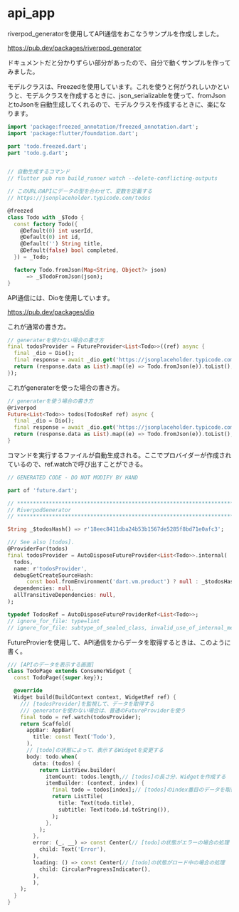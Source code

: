 # api_app
riverpod_generatorを使用してAPI通信をおこなうサンプルを作成しました。

https://pub.dev/packages/riverpod_generator

ドキュメントだと分かりずらい部分があったので、自分で動くサンプルを作ってみました。

モデルクラスは、Freezedを使用しています。これを使うと何がうれしいかというと、モデルクラスを作成するときに、json_serializableを使って、fromJsonとtoJsonを自動生成してくれるので、モデルクラスを作成するときに、楽になります。

```dart
import 'package:freezed_annotation/freezed_annotation.dart';
import 'package:flutter/foundation.dart';

part 'todo.freezed.dart';
part 'todo.g.dart';


// 自動生成するコマンド
// flutter pub run build_runner watch --delete-conflicting-outputs

// このURLのAPIにデータの型を合わせて、変数を定義する
// https://jsonplaceholder.typicode.com/todos

@freezed
class Todo with _$Todo {
  const factory Todo({
    @Default(0) int userId,
    @Default(0) int id,
    @Default('') String title,
    @Default(false) bool completed,
  }) = _Todo;

  factory Todo.fromJson(Map<String, Object?> json)
      => _$TodoFromJson(json);
}
```

API通信には、Dioを使用しています。

https://pub.dev/packages/dio

これが通常の書き方。
```dart
// generaterを使わない場合の書き方
final todosProvider = FutureProvider<List<Todo>>((ref) async {
  final _dio = Dio();
  final response = await _dio.get('https://jsonplaceholder.typicode.com/todos/');
  return (response.data as List).map((e) => Todo.fromJson(e)).toList();
});
```

これがgeneraterを使った場合の書き方。
```dart
// generaterを使う場合の書き方
@riverpod
Future<List<Todo>> todos(TodosRef ref) async {
  final _dio = Dio();
  final response = await _dio.get('https://jsonplaceholder.typicode.com/todos/');
  return (response.data as List).map((e) => Todo.fromJson(e)).toList();
}
```

コマンドを実行するファイルが自動生成される。ここでプロバイダーが作成されているので、ref.watchで呼び出すことができる。
```dart
// GENERATED CODE - DO NOT MODIFY BY HAND

part of 'future.dart';

// **************************************************************************
// RiverpodGenerator
// **************************************************************************

String _$todosHash() => r'18eec8411dba24b53b1567de5285f8bd71e0afc3';

/// See also [todos].
@ProviderFor(todos)
final todosProvider = AutoDisposeFutureProvider<List<Todo>>.internal(
  todos,
  name: r'todosProvider',
  debugGetCreateSourceHash:
      const bool.fromEnvironment('dart.vm.product') ? null : _$todosHash,
  dependencies: null,
  allTransitiveDependencies: null,
);

typedef TodosRef = AutoDisposeFutureProviderRef<List<Todo>>;
// ignore_for_file: type=lint
// ignore_for_file: subtype_of_sealed_class, invalid_use_of_internal_member, invalid_use_of_visible_for_testing_member
```

FutureProvierを使用して、API通信をからデータを取得するときは、このように書く。
```dart
/// [APIのデータを表示する画面]
class TodoPage extends ConsumerWidget {
  const TodoPage({super.key});

  @override
  Widget build(BuildContext context, WidgetRef ref) {
    /// [todosProvider]を監視して、データを取得する
    /// generatorを使わない場合は、普通のFutureProviderを使う
    final todo = ref.watch(todosProvider);
    return Scaffold(
      appBar: AppBar(
        title: const Text('Todo'),
      ),
      // [todo]の状態によって、表示するWidgetを変更する
      body: todo.when(
        data: (todos) {
          return ListView.builder(
            itemCount: todos.length,// [todos]の長さ分、Widgetを作成する
            itemBuilder: (context, index) {
              final todo = todos[index];// [todos]のindex番目のデータを取得する
              return ListTile(
                title: Text(todo.title),
                subtitle: Text(todo.id.toString()),
              );
            },
          );
        },
        error: (_, __) => const Center(// [todo]の状態がエラーの場合の処理
          child: Text('Error'),
        ),
        loading: () => const Center(// [todo]の状態がロード中の場合の処理
          child: CircularProgressIndicator(),
        ),
        ),
    );
  }
}
```